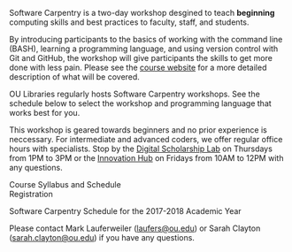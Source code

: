 Software Carpentry is a two-day workshop desgined to teach **beginning** computing skills and best practices to faculty, staff, and students. 

By introducing participants to the basics of working with the command line (BASH), learning a programming language, and using version control with Git and GitHub, the workshop will give participants the skills to get more done with less pain. Please see the [course website](course-website-url) for a more detailed description of what will be covered. 

OU Libraries regularly hosts Software Carpentry workshops. See the schedule below to select the workshop and programming language that works best for you. 

This workshop is geared towards beginners and no prior experience is neccessary. For intermediate and advanced coders, we offer regular office hours with specialists. Stop by the [Digital Scholarship Lab](libraries.ou.edu/dsl) on Thursdays from 1PM to 3PM or the [Innovation Hub](http://www.ou.edu/innovationhub.html) on Fridays from 10AM to 12PM with any questions. 

Course Syllabus and Schedule  
Registration


Software Carpentry Schedule for the 2017-2018 Academic Year


Please contact Mark Lauferweiler (laufers@ou.edu) or Sarah Clayton (sarah.clayton@ou.edu) if you have any questions.
